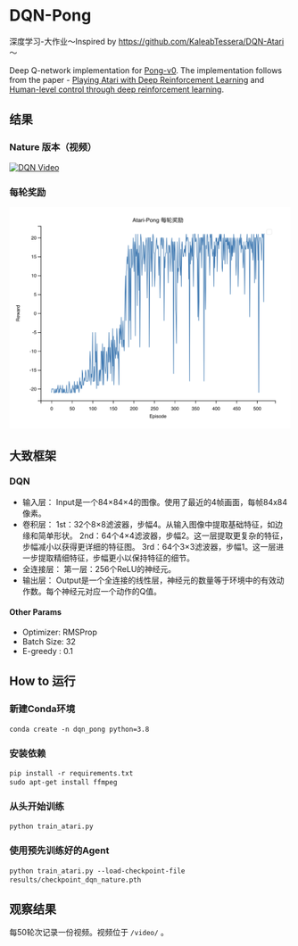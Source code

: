 # DQN-Pong
深度学习-大作业～Inspired by https://github.com/KaleabTessera/DQN-Atari ～

Deep Q-network implementation for [Pong-v0](https://gym.openai.com/envs/Pong-v0/).  The implementation follows from the paper - [Playing Atari with Deep Reinforcement Learning](https://arxiv.org/abs/1312.5602) and [Human-level control through deep reinforcement
learning](https://web.stanford.edu/class/psych209/Readings/MnihEtAlHassibis15NatureControlDeepRL.pdf).
## 结果
### Nature 版本（视频）
[![DQN Video](http://img.youtube.com/vi/DcyMFIKsVNI/0.jpg)](http://www.youtube.com/watch?v=DcyMFIKsVNI "DQN For Atari Pong")
### 每轮奖励
![Rewards Per Episode](./results/results_per_episode.png)


## 大致框架
### DQN
- 输入层：
    Input是一个84×84×4的图像。使用了最近的4帧画面，每帧84x84像素。
- 卷积层：
    1st：32个8×8滤波器，步幅4。从输入图像中提取基础特征，如边缘和简单形状。
    2nd：64个4×4滤波器，步幅2。这一层提取更复杂的特征，步幅减小以获得更详细的特征图。
    3rd：64个3×3滤波器，步幅1。这一层进一步提取精细特征，步幅更小以保持特征的细节。
- 全连接层：
    第一层：256个ReLU的神经元。
- 输出层：
    Output是一个全连接的线性层，神经元的数量等于环境中的有效动作数。每个神经元对应一个动作的Q值。

#### Other Params
- Optimizer: RMSProp 
- Batch Size:  32
- E-greedy : 0.1

## How to 运行
### 新建Conda环境
```
conda create -n dqn_pong python=3.8
``` 

### 安装依赖
```
pip install -r requirements.txt
sudo apt-get install ffmpeg
```

### 从头开始训练
```
python train_atari.py
```
### 使用预先训练好的Agent
```
python train_atari.py --load-checkpoint-file results/checkpoint_dqn_nature.pth
```
## 观察结果
每50轮次记录一份视频。视频位于 `/video/` 。
